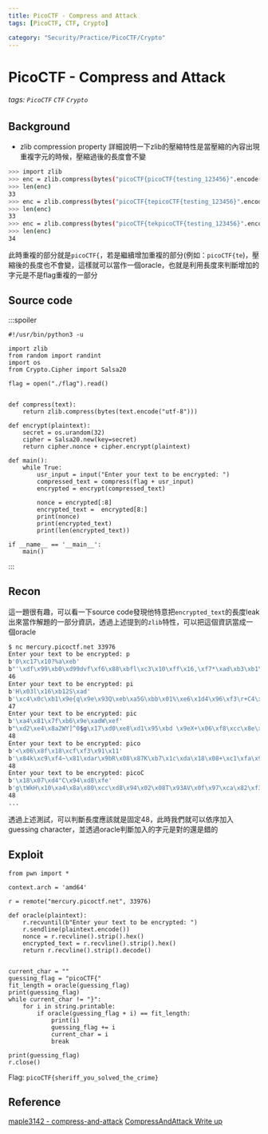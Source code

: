 ```yaml
---
title: PicoCTF - Compress and Attack
tags: [PicoCTF, CTF, Crypto]

category: "Security/Practice/PicoCTF/Crypto"
---
```


# PicoCTF - Compress and Attack
###### tags: `PicoCTF` `CTF` `Crypto`

## Background
* zlib compression property
詳細說明一下zlib的壓縮特性是當壓縮的內容出現重複字元的時候，壓縮過後的長度會不變
```bash
>>> import zlib
>>> enc = zlib.compress(bytes("picoCTF{picoCTF{testing_123456}".encode("utf-8")))
>>> len(enc)
33
>>> enc = zlib.compress(bytes("picoCTF{tepicoCTF{testing_123456}".encode("utf-8")))
>>> len(enc)
33
>>> enc = zlib.compress(bytes("picoCTF{tekpicoCTF{testing_123456}".encode("utf-8")))
>>> len(enc)
34
```
此時重複的部分就是`picoCTF{`，若是繼續增加重複的部分(例如：`picoCTF{te`)，壓縮後的長度也不會變，這樣就可以當作一個oracle，也就是利用長度來判斷增加的字元是不是flag重複的一部分

## Source code
:::spoiler
```python=
#!/usr/bin/python3 -u

import zlib
from random import randint
import os
from Crypto.Cipher import Salsa20

flag = open("./flag").read()


def compress(text):
    return zlib.compress(bytes(text.encode("utf-8")))

def encrypt(plaintext):
    secret = os.urandom(32)
    cipher = Salsa20.new(key=secret)
    return cipher.nonce + cipher.encrypt(plaintext)

def main():
    while True:
        usr_input = input("Enter your text to be encrypted: ")
        compressed_text = compress(flag + usr_input)
        encrypted = encrypt(compressed_text)
        
        nonce = encrypted[:8]
        encrypted_text =  encrypted[8:]
        print(nonce)
        print(encrypted_text)
        print(len(encrypted_text))

if __name__ == '__main__':
    main()
```
:::

## Recon
這一題很有趣，可以看一下source code發現他特意把`encrypted_text`的長度leak出來當作解題的一部分資訊，透過上述提到的`zlib`特性，可以把這個資訊當成一個oracle
```bash
$ nc mercury.picoctf.net 33976
Enter your text to be encrypted: p
b'0\xc17\x10?%a\xeb'
b"'\xdf\x99\xb0\xd99dvf\xf6\x88\xbfl\xc3\x10\xff\x16,\xf7*\xad\xb3\xb1\xc7\x94\xaam\xc5\xac\xfat^]\x0e\xd8\xfbV\xed\xdd\xf7\xbe\xb0\xed\x8ff\x9e"
46
Enter your text to be encrypted: pi
b'H\x03l\x16\xb12S\xad'
b'\xc4\x0c\xb1\x9e{q\x9e\x93Q\xeb\xa5G\xbb\x01%\xe6\x1d4\x96\xf3\r+C4\x1c\xe9-\x99ghC\x0c\xef\xec\xba\xb1\x1b\xfa\xa2\x16\xda\x00\x85tq\x02@'
47
Enter your text to be encrypted: pic
b'\xa4\x81\x7f\xb6\x9e\xadW\xef'
b"\xd2\xe4\x8a2WY]^0$g\x17\xd0\xe8\xd1\x95\xbd \x9eX+\x06\xf8\xcc\x8e\xa8\xfa\xdf\xb3\xac:k\x15\xdb\xa0#'\xb7\xf7^\x06\xce!it\x11\xdd\xa3"
48
Enter your text to be encrypted: pico
b'<\x06\x8f\x18\xcf\xf3\x91\x11'
b'\x84k\xc9\xf4~\x81\xdar\x9bR\x08\x87K\xb7\x1c\xda\x18\x08+\xc1\xfa\x9c\xce\xe1\x7f\x93\xd9\xe6\xf4Jmv\x08\x9b\xaa\xb4\xc0\xb6\xa6f\xdb\x9acF\x0e\x8eF\x98'
48
Enter your text to be encrypted: picoC
b'\x18\x07\xd4"C\x94\xd8\xfe'
b'g\tWkH\x10\xa4\x8a\x80\xcc\xd8\x94\x02\x08T\x93AV\x0f\x97\xca\x82\xf3\xd1\xd8\xb0\r\xb2\x05\xc6\xbe{\x00\xd8\xc4\xbd\x84\x0fn\x14\xb6\xcf|\x15\xf5\xf2\xf9l'
48
...
```
透過上述測試，可以判斷長度應該就是固定48，此時我們就可以依序加入guessing character，並透過oracle判斷加入的字元是對的還是錯的

## Exploit
```python=
from pwn import *

context.arch = 'amd64'

r = remote("mercury.picoctf.net", 33976)

def oracle(plaintext):
    r.recvuntil(b"Enter your text to be encrypted: ")
    r.sendline(plaintext.encode())
    nonce = r.recvline().strip().hex()
    encrypted_text = r.recvline().strip().hex()
    return r.recvline().strip().decode()


current_char = ""
guessing_flag = "picoCTF{"
fit_length = oracle(guessing_flag)
print(guessing_flag)
while current_char != "}":
    for i in string.printable:
        if oracle(guessing_flag + i) == fit_length:
            print(i)
            guessing_flag += i
            current_char = i
            break
        
print(guessing_flag)
r.close()
```
Flag: `picoCTF{sheriff_you_solved_the_crime}`

## Reference
[maple3142 - compress-and-attack](https://blog.maple3142.net/2021/03/30/picoctf-2021-writeups/#compress-and-attack)
[CompressAndAttack Write up](https://github.com/apoirrier/CTFs-writeups/blob/master/PicoCTF/Crypto/CompressAndAttack.md)